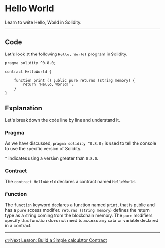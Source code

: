# Hello World
Learn to write Hello, World in Solidity.

---

## Code
Let's look at the following `Hello, World!` program in Solidity.

```solidity
pragma solidity ^0.8.0;

contract HelloWorld {

    function print () public pure returns (string memory) {       
        return 'Hello, World!';             
    } 
}
```

## Explanation
Let's break down the code line by line and understand it.

### Pragma

As we have discussed, `pragma solidity ^0.8.0;` is used to tell the console to use the specific version of Solidity.

`^` indicates using a version greater than `0.8.0`.

### Contract

The `contract HelloWorld` declares a contract named `HelloWorld`.

### Function

The `function` keyword declares a function named `print`, that is public and has a `pure` access modifier.
`returns (string memory)` defines the return type as a string coming from the blockchain memory.
The `pure` modifiers specify that function does not need to access any data or variable declared in a contract.

---
[👉Next Lesson: Build a Simple calculator Contract](https://github.com/MunimIftikhar/Beginner-s-Tutorial-on-Building-a-Calculator-in-Solidity-Using-Remix/blob/main/Building%20a%20Simple%20Calculator%20Contract.md)
